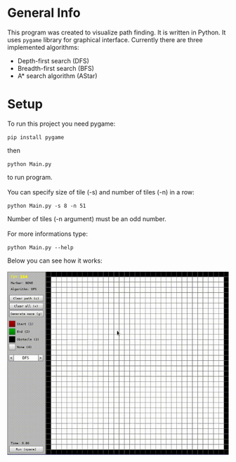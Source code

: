 # General Info
This program was created to visualize path finding. It is written in Python.
It uses ```pygame``` library for graphical interface.
Currently there are three implemented algorithms:
* Depth-first search (DFS)
* Breadth-first search (BFS)
* A* search algorithm (AStar)

# Setup
To run this project you need pygame:
```
pip install pygame
```
then
```
python Main.py
```
to run program. <br /><br />
You can specify size of tile (-s) and number of tiles (-n) in a row:
```
python Main.py -s 8 -n 51
```
Number of tiles (-n argument) must be an odd number.<br /><br />
For more informations type:
```
python Main.py --help
```
Below you can see how it works: <br /><br />
![screen-gif](./path_finding_video.gif)
